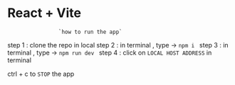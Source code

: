 # React + Vite


                    `how to run the app`


step 1 : clone the repo in local 
step 2 : in terminal ,  type -> `npm i `
step 3 : in terminal ,  type -> `npm run dev `
step 4 : click on `LOCAL HOST ADDRESS` in terminal 

ctrl + c to `STOP` the app 


